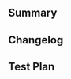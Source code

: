 <!-- Thanks for submitting a pull request! We appreciate you taking the time to work on these 
changes. Please provide enough information so that others can review your pull request. The three 
fields below are mandatory. -->

## Summary

<!-- Explain the **motivation** for making this change. What existing problem does the pull request 
solve? -->

## Changelog

<!-- Help reviewers and the release process by writing your own changelog entry. This should just be
a brief one line we can mention in our release notes: https://github.com/facebook/litho/releases -->

## Test Plan

<!-- Demonstrate the code is solid. Example: The exact commands you ran and their output, output of 
the test runner and how you invoked it (you've added tests, right?), screenshots/videos if the pull 
request changes UI. -->

